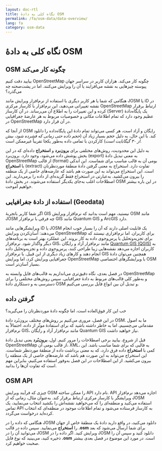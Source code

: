 ```yaml
---
layout: doc-rtl
title: نگاه کلی به دادهٔ OSM
permalink: /fa/osm-data/data-overview/
lang: fa
category: osm-data
---
```


نگاه کلی به دادهٔ OSM
==================



<!--در این بخش، ما کارکردهای OpenStreetMap را بررسی خواهیم کرد، مواردی که به ما کمک می‌کنند تا در مورد ساختار داده و چگونگی استفاده به بهترین نحو از آنها بهتر بدانیم.-->

OSM چگونه کار می‌کند
--------------
بیایید دقت کنیم OpenStreetMap چگونه کار می‌کند. هزاران کاربر در سراسر جهان پیوسته چیزهایی به نقشه می‌افزایند یا آن را ویرایش می‌کنند. اما در پشت‌صحنه چه می‌گذرد؟  

هنگامی که شما یا هر کاربر دیگری با استفاده از نرم‌افزار ویرایش مانند JOSM یا iD در نقشه تغییراتی می‌دهید، این نرم‌افزار با کارساز مرکزی OpenStreetMap ارتباط برقرار کرده و این تغییرات را به اطلاع آن می‌رساند. در آن کارساز (Server) یک پایگاه‌دادهٔ عظیم وجود دارد که تمام اطلاعات مکانی و خصوصیات مربوط به هر عارضهٔ جغرافیایی در OpenStreetMap در آن قرار دارد.  

از آنجا که OSM رایگان و آزاد است، هر کسی می‌تواند تمام دادهٔ این پایگاه‌داده را دانلود کند. با این حال، به دلیل حجم بسیار زیاد آن (*حجم داده حتی زمانی که فشرده شود، بیش از ۳۰ گیگابایت است*) کارکردن با تمامی داده به‌طور یکجا تقریباً غیرممکن است.  

به دلیل این محدودیت، روش‌های مختلفی برای **برون‌برد** و **استخراج** داده‌ای که در این بخش پوشش داده می‌شود، وجود دارد. برون‌برد (export) به معنی تبدیل دادهٔ OpenStreetMap از قالب (format) بومی آن به قالب مناسب برای شماست. این اندکی با **استخراج** (extract) تفاوت دارد. استخراج به معنی گرفتن دادهٔ منطقهٔ موردنظرتان است. این استخراج می‌تواند به این صورت هم باشد که عارضه‌های خاصی از یک منطقه را بیرون می‌کشید. به‌عبارتی در استخراج فقط گزیده‌ای از داده را برمی‌دارید. این اصطلاحات اغلب به‌جای یکدیگر استفاده می‌شوند. در بخش دادهٔ OSM در این باره بیشتر خواهیم آموخت.  

استفاده از دادهٔ جغرافیایی (Geodata)
--------------
اگر شما کاربر باتجربهٔ GIS نیستید، مهم است بدانید که نرم‌افزار ویرایش OSM مانند JOSM چه فرقی با نرم‌افزار GIS مانند Quantum GIS و ArcGIS دارد.  

ویرایشگرهایی مانند iD یا JOSM یک قابلیت اصلی دارند که آن را بسیار خوب انجام می‌دهند: آسان‌کردن ویرایش OpenStreetMap برای کاربران. اما نرم‌افزاری نیستند که برای تجزیه‌وتحلیل یا پرس‌وجوی داده به کار بروند.
این عملکرد بهتر است به برنامه‌های دیگر واگذار شود. نرم‌افزار GIS، مانند نرم‌افزار آزاد و رایگان [Quantum GIS (QGIS)](http://www.qgis.org) به کاربران اجازه می‌دهد نقشه‌هایی زیبا طراحی کنند، پرس‌وجوی داده و تجزیه‌وتحلیل داده انجام دهند و کارهای زیاد دیگری از این قبیل. با نرم‌افزار GIS همچنین می‌توان دادهٔ جغرافیایی ویرایش کرد، اما ویرایش OpenStreetMap با ویرایشگرهای اختصاصی OSM بسیار آسان‌تر است.  

در فصل بعدی، نگاه دقیق‌تری می‌اندازیم به قالب‌های فایل وابسته به OpenStreetMap و به‌طور کلی قالب‌های مربوط به دادهٔ جغرافیایی. سپس روش‌های مختلفی را برای دسترسی به و دستکاری دادهٔ OSM و تبدیل آن بین انواع فایل بررسی می‌کنیم.  


گرفتن داده
-----------------

خب این کار فوق‌العاده است، اما چگونه دادهٔ موردنظرتان را می‌گیرید؟  

در این فصل، مروری می‌کنیم بر روش‌های مختلف برون‌بُرد دادهٔ OSM. ما به اصول مقدماتی می‌چسبیم، اما به خاطر داشته باشید که برای استفادهٔ موثّر از داده، احتمالاً به نرم‌افزار GIS،
مانند نرم‌افزار آزاد و رایگان Quantum GIS نیاز خواهید داشت.  

قبل از شروع، بیایید برخی اصطلاحات را مرور کنیم. اول، **برون‌بُرد** یعنی تبدیل دادهٔ OpenStreetMap از قالب بومی آن، XML، به قالبی که برای شما مناسب باشد. این کمی با **استخراج** داده فرق دارد، که به معنی برداشت داده از منطقهٔ موردنظر شماست. این استخراج می‌تواند به این صورت هم باشد که عارضه‌های خاصی از یک منطقه را بیرون می‌کشید. از این اصطلاحات در این فصل به‌وفور استفاده می‌کنیم، بنابراین مهم است که تفاوت آن‌ها را بدانید.  

OSM API
------------
چیزی که فرآیند ویرایش OSM را ممکن ساخته API نام دارد. API اجازه می‌دهد نرم‌افزار ویرایشگر با کارساز مرکزی ارتباط برقرار کند. به‌عنوان مثال، زمانی که از JOSM استفاده می‌کنید و منطقه‌ای را که می‌خواهید نقشه‌اش را بکشید انتخاب می‌نمایید، یک تماس API به کارساز فرستاده می‌شود و تمام اطلاعات موجود در منطقه‌‌ای که انتخاب کرده‌اید درخواست می‌گردد.  

هنگامی که داده را در JOSM دانلود می‌کنید، در واقع دارید دادهٔ یک منطقهٔ خاص از جهان را **استخراج** می‌نمایید. سپس داده در قالب **‎.osm** برای شما ارسال می‌شود که بعد می‌توانید آن را در JOSM ویرایش کنید. اگر داده را در JOSM دانلود کنید و سپس آن را ذخیره کنید، می‌بینید که نوع فایل **‎.osm** است. در مورد این موضوع در فصل بعدی بیشتر صحبت خواهیم کرد.  
